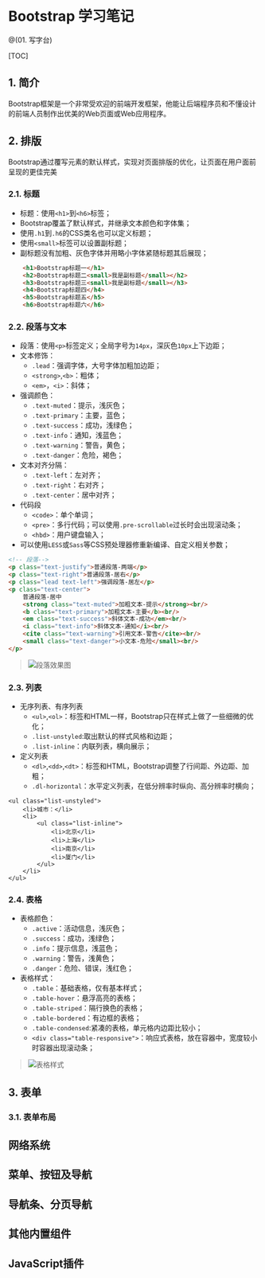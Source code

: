 # Bootstrap 学习笔记
@(01. 写字台)

[TOC]

## 1. 简介
Bootstrap框架是一个非常受欢迎的前端开发框架，他能让后端程序员和不懂设计的前端人员制作出优美的Web页面或Web应用程序。

## 2. 排版
Bootstrap通过覆写元素的默认样式，实现对页面排版的优化，让页面在用户面前呈现的更佳完美

### 2.1. 标题
* 标题：使用`<h1>`到`<h6>`标签；
* Bootstrap覆盖了默认样式，并继承文本颜色和字体集；
* 使用`.h1`到`.h6`的CSS类名也可以定义标题；
* 使用`<small>`标签可以设置副标题；
* 副标题没有加粗、灰色字体并用略小字体紧随标题其后展现；
``` html
	<h1>Bootstrap标题一</h1>
	<h2>Bootstrap标题二<small>我是副标题</small></h2>
	<h3>Bootstrap标题三<small>我是副标题</small></h3>
	<h4>Bootstrap标题四</h4>
	<h5>Bootstrap标题五</h5>
	<h6>Bootstrap标题六</h6>
```
### 2.2. 段落与文本
* 段落：使用`<p>`标签定义；全局字号为`14px`，深灰色`10px`上下边距；
* 文本修饰：
	* `.lead`：强调字体，大号字体加粗加边距；
	*  `<strong>`,`<b>`：粗体；
	*  `<em>`，`<i>`：斜体；
*  强调颜色：
	*  `.text-muted`：提示，浅灰色；
	*  `.text-primary`：主要，蓝色；
	*  `.text-success`：成功，浅绿色；
	*  `.text-info`：通知，浅蓝色；
	*  `.text-warning`：警告，黄色；
	*  `.text-danger`：危险，褐色；
*  文本对齐分隔：
	*  `.text-left`：左对齐；
	*  `.text-right`：右对齐；
	*  `.text-center`：居中对齐；
* 代码段
	* `<code>`：单个单词；
	* `<pre>`：多行代码；可以使用`.pre-scrollable`过长时会出现滚动条；
	* `<hbd>`：用户键盘输入；
* 可以使用`LESS`或`Sass`等CSS预处理器修重新编译、自定义相关参数；
``` html
<!-- 段落-->
<p class="text-justify">普通段落-两端</p>
<p class="text-right">普通段落-居右</p>
<p class="lead text-left">强调段落-居左</p>
<p class="text-center">
	普通段落-居中
	<strong class="text-muted">加粗文本-提示</strong><br/>
	<b class="text-primary">加粗文本-主要</b><br/>
	<em class="text-success">斜体文本-成功</em><br/>
	<i class="text-info">斜体文本-通知</i><br/>
	<cite class="text-warning">引用文本-警告</cite><br/>
	<small class="text-danger">小文本-危险</small><br/>
</p>
```
>![段落效果图](./1469633696719.png)

### 2.3. 列表
* 无序列表、有序列表
	* `<ul>`,`<ol>`：标签和HTML一样，Bootstrap只在样式上做了一些细微的优化；
	* `.list-unstyled`:取出默认的样式风格和边距；
	* `.list-inline`：内联列表，横向展示；
* 定义列表
	* `<dl>`,`<dd>`,`<dt>`：标签和HTML，Bootstrap调整了行间距、外边距、加粗；
	* `.dl-horizontal`：水平定义列表，在低分辨率时纵向、高分辨率时横向；
```
<ul class="list-unstyled">
	<li>城市：</li>
	<li>
		<ul class="list-inline">
			<li>北京</li>
			<li>上海</li>
			<li>南京</li>
			<li>厦门</li>
		</ul>
	</li>
</ul>
```
### 2.4. 表格
* 表格颜色：
	* `.active`：活动信息，浅灰色；
	* `.success`：成功，浅绿色；
	* `.info`：提示信息，浅蓝色；
	* `.warning`：警告，浅黄色；
	* `.danger`：危险、错误，浅红色；
* 表格样式：
	* `.table`：基础表格，仅有基本样式；
	* `.table-hover`：悬浮高亮的表格；
	* `.table-striped`：隔行换色的表格；
	* `.table-bordered`：有边框的表格；
	* `.table-condensed`:紧凑的表格，单元格内边距比较小；
	* `<div class="table-responsive">`：响应式表格，放在容器中，宽度较小时容器出现滚动条；

>![表格样式](./1469637460944.png)

## 3. 表单
### 3.1. 表单布局
## 网络系统
## 菜单、按钮及导航
## 导航条、分页导航
## 其他内置组件
## JavaScript插件

